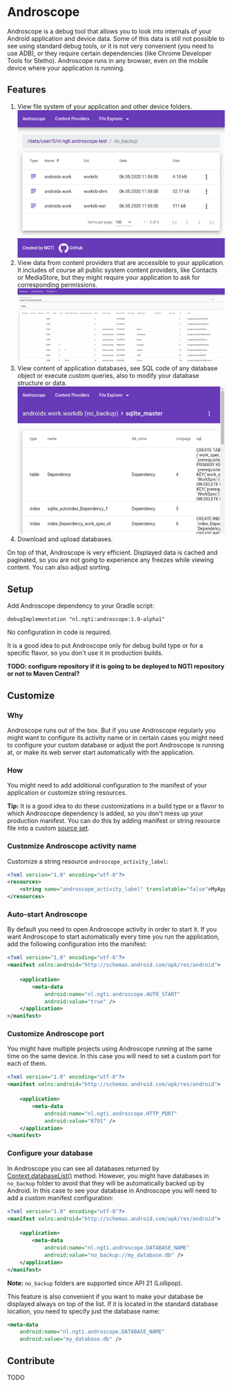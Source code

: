 # Androscope

Androscope is a debug tool that allows you to look into internals of your Android application and device data. Some of this data is still not possible to see using standard debug tools, or it is not very convenient (you need to use ADB), or they require certain dependencies (like Chrome Developer Tools for Stetho). Androscope runs in any browser, even on the mobile device where your application is running.

## Features
1. View file system of your application and other device folders.
![](images/file_system.png)
2. View data from content providers that are accessible to your application. It includes of course all public system content providers, like Contacts or MediaStore, but they might require your application to ask for corresponding permissions.
![](images/media_store.png)
3. View content of application databases, see SQL code of any database object or execute custom queries, also to modify your database structure or data.
![](images/database.png)
4. Download and upload databases.

On top of that, Androscope is very efficient. Displayed data is cached and paginated, so you are not going to experience any freezes while viewing content. You can also adjust sorting.

## Setup
Add Androscope dependency to your Gradle script:
```
debugImplementation "nl.ngti:androscope:1.0-alpha1"
```
No configuration in code is required.

It is a good idea to put Androscope only for debug build type or for a specific flavor, so you don't use it in production builds.

<b>TODO: configure repository if it is going to be deployed to NGTI repository or not to Maven Central?</b>

## Customize

### Why
Androscope runs out of the box. But if you use Androscope regularly you might want to configure its activity name or in certain cases you might need to configure your custom database or adjust the port Androscope is running at, or make its web server start automatically with the application.

### How
You might need to add additional configuration to the manifest of your application or customize string resources.

**Tip:** It is a good idea to do these customizations in a build type or a flavor to which Androscope dependency is added, so you don't mess up your production manifest. You can do this by adding manifest or string resource file into a custom [source set](https://developer.android.com/studio/build#sourcesets).

### Customize Androscope activity name
Customize a string resource `androscope_activity_label`:
```xml
<?xml version="1.0" encoding="utf-8"?>
<resources>
    <string name="androscope_activity_label" translatable="false">MyApp Androscope</string>
</resources>
```

### Auto-start Androscope
By default you need to open Androscope activity in order to start it. If you want Androscope to start automatically every time you run the application, add the following configuration into the manifest:
```xml
<?xml version="1.0" encoding="utf-8"?>
<manifest xmlns:android="http://schemas.android.com/apk/res/android">

    <application>
        <meta-data
            android:name="nl.ngti.androscope.AUTO_START"
            android:value="true" />
    </application>
</manifest>
```

### Customize Androscope port
You might have multiple projects using Androscope running at the same time on the same device. In this case you will need to set a custom port for each of them.
```xml
<?xml version="1.0" encoding="utf-8"?>
<manifest xmlns:android="http://schemas.android.com/apk/res/android">

    <application>
        <meta-data
            android:name="nl.ngti.androscope.HTTP_PORT"
            android:value="8791" />
    </application>
</manifest>
```

### Configure your database
In Androscope you can see all databases returned by [Context.databaseList()](https://developer.android.com/reference/android/content/Context#databaseList()) method. However, you might have databases in `no_backup` folder to avoid that they will be automatically backed up by Android. In this case to see your database in Androscope you will need to add a custom manifest configuration:
```xml
<?xml version="1.0" encoding="utf-8"?>
<manifest xmlns:android="http://schemas.android.com/apk/res/android">

    <application>
        <meta-data
            android:name="nl.ngti.androscope.DATABASE_NAME"
            android:value="no_backup://my_database.db" />
    </application>
</manifest>
```
**Note:** `no_backup` folders are supported since API 21 (Lollipop).

This feature is also convenient if you want to make your database be displayed always on top of the list. If it is located in the standard database location, you need to specify just the database name:
```xml
<meta-data
    android:name="nl.ngti.androscope.DATABASE_NAME"
    android:value="my_database.db" />
```

## Contribute
TODO